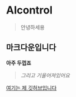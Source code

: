 # AIcontrol

> 안녕하세용

## **마크다운입니다**

__아주 두껍죠__ 

>_그리고 기울어져있어요_

[여기는 제 깃허브입니다](https://github.com/heyminu/AIcontrol/)

